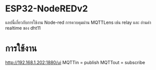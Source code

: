# ESP32-NodeREDv2
แลปนี้เกี่ยวกับการใช้งาน Node-red การควบคุมผ่าน MQTTLens เช่น relay และ อ่านค่า realtime ของ dht11


# การใช้งาน
http://192.168.1.202:1880/ui
MQTTin = publish
MQTTout = subscribe
